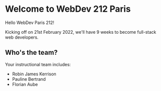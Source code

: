 # Welcome to WebDev 212 Paris

Hello WebDev Paris 212!

Kicking off on 21st February 2022, we'll have 9 weeks to become full-stack web developers.

## Who's the team?

Your instructional team includes:

- Robin James Kerrison
- Pauline Bertrand
- Florian Aube
